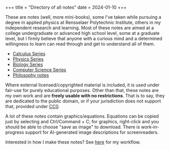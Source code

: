 +++
title = "Directory of all notes"
date = 2024-01-10
+++

These are notes (well, more mini-books), some I've taken while pursuing a degree in applied physics at Rensselaer Polytechnic Institute, others in my independent research and learning. Most of these notes are aimed at a college undergraduate or advanced high school level, some at a graduate level, but I firmly believe that anyone with a curious mind and a determined willingness to learn can read through and get to understand all of them.

<!-- more -->

- [Calculus Series](@/calculus-series.md)
- [Physics Series](@/physics-series.md)
- [Biology Series](@/intro-bio-series.md)
- [Computer Science Series](@/cs-series.md)
- [Philosophy notes](@/philosophy.md)

Where external licensed/copyrighted material is included, it is used under fair-use for purely educational purposes. Other than that, these notes are my own work and are **freely usable with no restrictions**. That is to say, they are dedicated to the public domain, or if your jurisdiction does not support that, provided under [CC0](https://creativecommons.org/public-domain/cc0/).

A lot of these notes contain graphics/equations. Equations can be copied just by selecting and Ctrl/Command + C; for graphics, right-click and you should be able to choose "save as image" to download. There is work-in-progress support for AI-generated image descriptions for screenreaders.

Interested in how I make these notes? See [here](@/notes-process.md) for my workflow.
